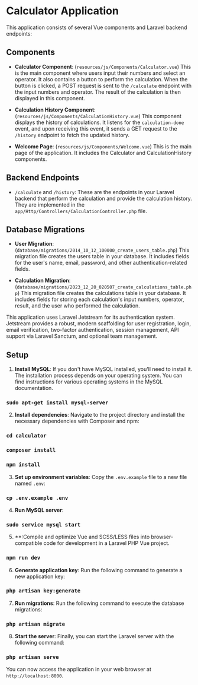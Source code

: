 # Calculator Application

This application consists of several Vue components and Laravel backend endpoints:

## Components

- **Calculator Component**: (`resources/js/Components/Calculator.vue`) This is the main component where users input their numbers and select an operator. It also contains a button to perform the calculation. When the button is clicked, a POST request is sent to the `/calculate` endpoint with the input numbers and operator. The result of the calculation is then displayed in this component.

- **Calculation History Component**: (`resources/js/Components/CalculationHistory.vue`) This component displays the history of calculations. It listens for the `calculation-done` event, and upon receiving this event, it sends a GET request to the `/history` endpoint to fetch the updated history.

- **Welcome Page**: (`resources/js/Components/Welcome.vue`) This is the main page of the application. It includes the Calculator and CalculationHistory components.

## Backend Endpoints

- `/calculate` and `/history`: These are the endpoints in your Laravel backend that perform the calculation and provide the calculation history. They are implemented in the `app/Http/Controllers/CalculationController.php` file.

## Database Migrations

- **User Migration**: (`database/migrations/2014_10_12_100000_create_users_table.php`) This migration file creates the users table in your database. It includes fields for the user's name, email, password, and other authentication-related fields.

- **Calculation Migration**: (`database/migrations/2023_12_20_020507_create_calculations_table.php`) This migration file creates the calculations table in your database. It includes fields for storing each calculation's input numbers, operator, result, and the user who performed the calculation.

This application uses Laravel Jetstream for its authentication system. Jetstream provides a robust, modern scaffolding for user registration, login, email verification, two-factor authentication, session management, API support via Laravel Sanctum, and optional team management.

## Setup

1. **Install MySQL**: If you don't have MySQL installed, you'll need to install it. The installation process depends on your operating system. You can find instructions for various operating systems in the MySQL documentation.

### `sudo apt-get install mysql-server`


2. **Install dependencies**: Navigate to the project directory and install the necessary dependencies with Composer and npm:

### `cd calculator`
### `composer install`
### `npm install`

3. **Set up environment variables**: Copy the `.env.example` file to a new file named `.env`:

### `cp .env.example .env`

4. **Run MySQL server**:

### `sudo service mysql start`

5. **:Compile and optimize Vue and SCSS/LESS files into browser-compatible code for development in a Laravel PHP Vue project.

### `npm run dev`

6. **Generate application key**: Run the following command to generate a new application key:

### `php artisan key:generate`

7. **Run migrations**: Run the following command to execute the database migrations:

### `php artisan migrate`

8. **Start the server**: Finally, you can start the Laravel server with the following command:

### `php artisan serve`


You can now access the application in your web browser at `http://localhost:8000`.
